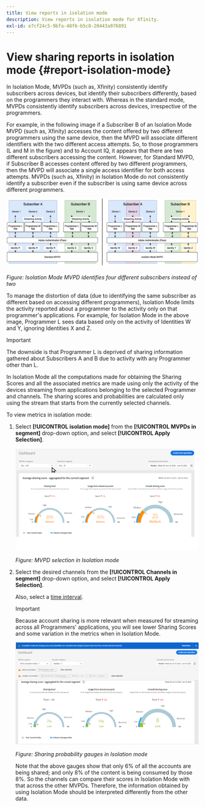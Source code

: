 ```yaml
---
title: View reports in isolation mode
description: View reports in isolation mode for Xfinity.
exl-id: e7cf24c5-9bfa-48f6-b5c8-20443a976891
---
```

# View sharing reports in isolation mode {#report-isolation-mode}

In Isolation Mode, MVPDs (such as, Xfinity) consistently identify subscribers across devices, but identify their subscribers differently, based on the programmers they interact with. Whereas in the standard mode, MVPDs consistently identify subscribers across devices, irrespective of the programmers.

For example, in the following image if a Subscriber B of an Isolation Mode MVPD (such as, Xfinity) accesses the content offered by two different programmers using the same device, then the MVPD will associate different identifiers with the two different access attempts. So, to those programmers (L and M in the figure) and to Account IQ, it appears that there are two different subscribers accessing the content. However, for Standard MVPD, if Subscriber B accesses content offered by two different programmers, then the MVPD will associate a single access identifier for both access attempts. MVPDs (such as, Xfinity) in Isolation Mode do not consistently identify a subscriber even if the subscriber is using same device across different programmers.

![](assets/isolation-diff-new.png)

*Figure: Isolation Mode MVPD identifies four different subscribers instead of two*

To manage the distortion of data (due to identifying the same subscriber as different based on accessing different programmers), Isolation Mode limits the activity reported about a programmer to the activity only on that programmer's applications. For example, for Isolation Mode in the above image, Programmer L sees data based only on the activity of Identities W and Y, ignoring Identities X and Z.

>[!IMPORTANT]
>
> The downside is that Programmer L is deprived of sharing information gathered about Subscribers A and B due to activity with any Programmer other than L.

In Isolation Mode all the computations made for obtaining the Sharing Scores and all the associated metrics are made using only the activity of the devices streaming from applications belonging to the selected Programmer and channels.
The sharing scores and probabilities are calculated only using the stream that starts from the currently selected channels.

To view metrics in isolation mode:

1. Select **[!UICONTROL isolation mode]** from the **[!UICONTROL MVPDs in segment]** drop-down option, and select **[!UICONTROL Apply Selection]**.

   ![](assets/xfinity-in-segment.gif)

   *Figure: MVPD selection in Isolation mode*

1. Select the desired channels from the **[!UICONTROL Channels in segment]** drop-down option, and select **[!UICONTROL Apply Selection]**. 

   Also, select a [time interval](/help/accountiq/product-concepts.md#granularity-def).

   >[!IMPORTANT]
   >
   >Because account sharing is more relevant when measured for streaming across all Programmers' applications, you will see lower Sharing Scores and some variation in the metrics when in Isolation Mode.

   ![](assets/aggregate-sharing-isolation.png)

   *Figure: Sharing probability gauges in Isolation mode*

   Note that the above gauges show that only 6% of all the accounts are being shared; and only 8% of the content is being consumed by those 8%. So the channels can compare their scores in Isolation Mode with that across the other MVPDs. Therefore, the information obtained by using Isolation Mode should be interpreted differently from the other data.
